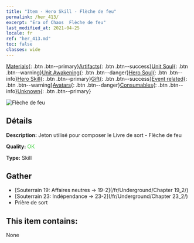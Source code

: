 ```yaml
---
title: "Item - Hero Skill - Flèche de feu"
permalink: /her_413/
excerpt: "Era of Chaos  Flèche de feu"
last_modified_at: 2021-04-25
locale: fr
ref: "her_413.md"
toc: false
classes: wide
---
```

 [Materials](/ItemsFR/){: .btn .btn--primary}[Artifacts](/ItemsFR/Artifacts/){: .btn .btn--success}[Unit Soul](/ItemsFR/UnitSoul/){: .btn .btn--warning}[Unit Awakening](/ItemsFR/UnitAwakening/){: .btn .btn--danger}[Hero Soul](/ItemsFR/HeroSoul/){: .btn .btn--info}[Hero Skill](/ItemsFR/HeroSkill/){: .btn .btn--primary}[Gift](/ItemsFR/Gift/){: .btn .btn--success}[Event related](/ItemsFR/Events/){: .btn .btn--warning}[Avatars](/ItemsFR/Avatars/){: .btn .btn--danger}[Consumables](/ItemsFR/Consumables/){: .btn .btn--info}[Unknown](/ItemsFR/Unknown/){: .btn .btn--primary}

 ![Flèche de feu](/images/t/ps_liehuoshenjian.png)

## Détails
 **Description:** Jeton utilisé pour composer le Livre de sort - Flèche de feu

 **Quality:** <span style="color: #32CD32">OK</span>

 **Type:** Skill

## Gather

*    [Souterrain 19: Affaires neutres -> 19-2](/fr/Underground/Chapter 19_2/) 
*    [Souterrain 23: Indépendance -> 23-2](/fr/Underground/Chapter 23_2/) 
*    Prière de sort 

## This item contains:

  None

